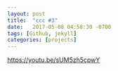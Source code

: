 ```yaml
---
layout: post
title:  "ccc #3"
date:   2017-05-08 04:58:30 -0700
tags: [Github, jekyll]
categories: [projects]
---
```


https://youtu.be/sUM5zh5cpwY

